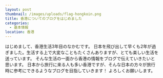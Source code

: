 ```yaml
---
layout: post
thumbnail: /images/uploads/flag-hongkoin.png
title: 香港についてのブログをはじめました
categories:
  - 基本情報
location: 香港
---
```

はじめまして、香港生活3年目のなかむです。
日本を飛び出して早くも2年が過ぎました。生活する上で大変なこともたくさんありますが、とても楽しい生活を送っています。
そんな生活の一面から香港の情報をブログで伝えていきたいと思います。
日本から旅行に来る人も多い香港ですが、そんな日本の方々が旅行時に参考にできるようなブログを目指していきます！
よろしくお願いします。
